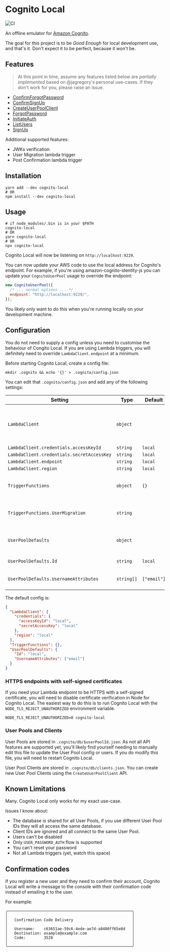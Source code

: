 # Cognito Local

![CI](https://github.com/jagregory/cognito-local/workflows/CI/badge.svg)

An offline emulator for [Amazon Cognito](https://aws.amazon.com/cognito/).

The goal for this project is to be _Good Enough_ for local development use, and that's it. Don't expect it to be
perfect, because it won't be.

## Features

> At this point in time, assume any features listed below are _partially implemented_ based on @jagregory's personal
> use-cases. If they don't work for you, please raise an issue.

- [ConfirmForgotPassword](https://docs.aws.amazon.com/cognito-user-identity-pools/latest/APIReference/API_ConfirmForgotPassword.html)
- [ConfirmSignUp](https://docs.aws.amazon.com/cognito-user-identity-pools/latest/APIReference/API_ConfirmSignUp.html)
- [CreateUserPoolClient](https://docs.aws.amazon.com/cognito-user-identity-pools/latest/APIReference/API_CreateUserPoolClient.html)
- [ForgotPassword](https://docs.aws.amazon.com/cognito-user-identity-pools/latest/APIReference/API_ForgotPassword.html)
- [InitiateAuth](https://docs.aws.amazon.com/cognito-user-identity-pools/latest/APIReference/API_InitiateAuth.html)
- [ListUsers](https://docs.aws.amazon.com/cognito-user-identity-pools/latest/APIReference/API_ListUsers.html)
- [SignUp](https://docs.aws.amazon.com/cognito-user-identity-pools/latest/APIReference/API_SignUp.html)

Additional supported features:

- JWKs verification
- User Migration lambda trigger
- Post Confirmation lambda trigger

## Installation

    yarn add --dev cognito-local
    # OR
    npm install --dev cognito-local

## Usage

    # if node_modules/.bin is in your $PATH
    cognito-local
    # OR
    yarn cognito-local
    # OR
    npx cognito-local

Cognito Local will now be listening on `http://localhost:9229`.

You can now update your AWS code to use the local address for Cognito's endpoint. For example, if you're using
amazon-cognito-identity-js you can update your `CognitoUserPool` usage to override the endpoint:

```js
new CognitoUserPool({
  /* ... normal options ... */
  endpoint: "http://localhost:9229/",
});
```

You likely only want to do this when you're running locally on your development machine.

## Configuration

You do not need to supply a config unless you need to customise the behaviour of Congito Local. If you are using Lambda
triggers, you will definitely need to override `LambdaClient.endpoint` at a minimum.

Before starting Cognito Local, create a config file:

    mkdir .cognito && echo '{}' > .cognito/config.json

You can edit that `.cognito/config.json` and add any of the following settings:

| Setting                                    | Type       | Default     | Description                                                 |
| ------------------------------------------ | ---------- | ----------- | ----------------------------------------------------------- |
| `LambdaClient`                             | `object`   |             | Any setting you would pass to the AWS.Lambda Node.js client |
| `LambdaClient.credentials.accessKeyId`     | `string`   | `local`     |                                                             |
| `LambdaClient.credentials.secretAccessKey` | `string`   | `local`     |                                                             |
| `LambdaClient.endpoint`                    | `string`   | `local`     |                                                             |
| `LambdaClient.region`                      | `string`   | `local`     |                                                             |
| `TriggerFunctions`                         | `object`   | `{}`        | Trigger name to Function name mapping                       |
| `TriggerFunctions.UserMigration`           | `string`   |             | User Migration lambda name                                  |
| `UserPoolDefaults`                         | `object`   |             | Default behaviour to use for the User Pool                  |
| `UserPoolDefaults.Id`                      | `string`   | `local`     | Default User Pool Id                                        |
| `UserPoolDefaults.UsernameAttributes`      | `string[]` | `["email"]` | Username alias attributes                                   |

The default config is:

```json
{
  "LambdaClient": {
    "credentials": {
      "accessKeyId": "local",
      "secretAccessKey": "local"
    },
    "region": "local"
  },
  "TriggerFunctions": {},
  "UserPoolDefaults": {
    "Id": "local",
    "UsernameAttributes": ["email"]
  }
}
```

### HTTPS endpoints with self-signed certificates

If you need your Lambda endpoint to be HTTPS with a self-signed certificate, you will need to disable certificate
verification in Node for Cognito Local. The easiest way to do this is to run Cognito Local with the
`NODE_TLS_REJECT_UNAUTHORIZED` environment variable.

    NODE_TLS_REJECT_UNAUTHORIZED=0 cognito-local

### User Pools and Clients

User Pools are stored in `.cognito/db/$userPoolId.json`. As not all API features are supported yet, you'll likely find
yourself needing to manually edit this file to update the User Pool config or users. If you do modify this file, you
will need to restart Cognito Local.

User Pool Clients are stored in `.cognito/db/clients.json`. You can create new User Pool Clients using the
`CreateUserPoolClient` API.

## Known Limitations

Many. Cognito Local only works for my exact use-case.

Issues I know about:

- The database is shared for all User Pools, if you use different User Pool IDs they will all access the same database.
- Client IDs are ignored and all connect to the same User Pool.
- Users can't be disabled
- Only `USER_PASSWORD_AUTH` flow is supported
- You can't reset your password
- Not all Lambda triggers (yet, watch this space)

## Confirmation codes

If you register a new user and they need to confirm their account, Cognito Local will write a message to the console
with their confirmation code instead of emailing it to the user.

For example:

```
╭───────────────────────────────────────────────────────╮
│                                                       │
│   Confirmation Code Delivery                          │
│                                                       │
│   Username:    c63651ae-59c6-4ede-ae7d-a8400ff65e8d   │
│   Destination: example@example.com                    │
│   Code:        3520                                   │
│                                                       │
╰───────────────────────────────────────────────────────╯
```
